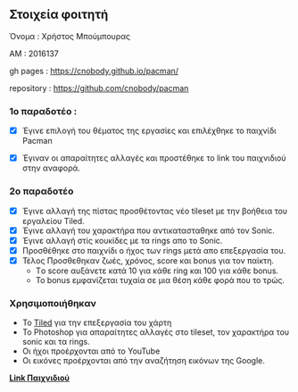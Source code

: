 ## Στοιχεία φοιτητή
Όνομα : Χρήστος Μπούμπουρας

ΑΜ : 2016137

gh pages : https://cnobody.github.io/pacman/

repository : https://github.com/cnobody/pacman


### 1o παραδοτέο :

 - [x] Έγινε επιλογή του θέματος της εργασίες και επιλέχθηκε το παιχνίδι Pacman 

 - [x] Έγιναν οι απαραίτητες αλλαγές και προστέθηκε το link του παιχνιδιού στην αναφορά. 


### 2o παραδοτέο 

- [x] Έγινε αλλαγή της πίστας προσθέτοντας νέο tileset με την βοήθεια του εργαλείου Tiled.
- [x] Έγινε αλλαγή του χαρακτήρα που αντικατασταθηκε από τον Sonic. 
- [x] Έγινε αλλαγή στίς κουκίδες με τα rings απο το Sonic.
- [x] Προσθέθηκε στο παιχνίδι ο ήχος των rings μετά απο επεξεργασία του.  
- [x] Τέλος Προσθεθηκαν ζωές, χρόνος, score και bonus για τον παίκτη.
  -  Tο score αυξάνετε κατά 10 για κάθε ring και 100 για κάθε bonus. 
  -  Το bonus εμφανίζεται τυχαία σε μια θέση κάθε φορά που το τρώς. 


### Χρησιμοποιήθηκαν
  
- To [Tiled](http://www.mapeditor.org) για την επεξεργασία του χάρτη 
- To Photoshop για απαραίτητες αλλαγές στο tileset, τον χαρακτήρα του sonic και τα rings.
- Οι ήχοι προέρχονται από το YouTube
- Οι εικόνες προέρχονται από την αναζήτηση εικόνων της Google. 
  

**[Link Παιχνιδιού](https://cnobody.github.io/pacman/)**
  
